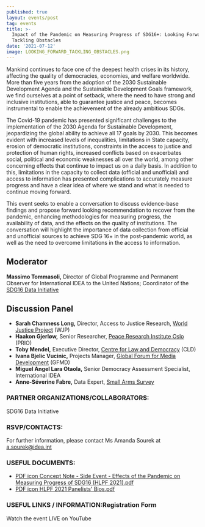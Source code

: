 ```yaml
---
published: true
layout: events/post
tag: events
title: >-
  Impact of the Pandemic on Measuring Progress of SDG16+: Looking Forward,
  Tackling Obstacles
date: '2021-07-12'
image: LOOKING_FORWARD_TACKLING_OBSTACLES.png
---
```


Mankind continues to face one of the deepest health crises in its history, affecting the quality of democracies, economies, and welfare worldwide. More than five years from the adoption of the 2030 Sustainable Development Agenda and the Sustainable Development Goals framework, we find ourselves at a point of setback, where the need to have strong and inclusive institutions, able to guarantee justice and peace, becomes instrumental to enable the achievement of the already ambitious SDGs.

The Covid-19 pandemic has presented significant challenges to the implementation of the 2030 Agenda for Sustainable Development, jeopardizing the global ability to achieve all 17 goals by 2030. This becomes evident with increased levels of inequalities, limitations in State capacity, erosion of democratic institutions, constraints in the access to justice and protection of human rights, increased conflicts based on exacerbates social, political and economic weaknesses all over the world, among other concerning effects that continue to impact us on a daily basis. In addition to this, limitations in the capacity to collect data (official and unofficial) and access to information has presented complications to accurately measure progress and have a clear idea of where we stand and what is needed to continue moving forward.

This event seeks to enable a conversation to discuss evidence-base findings and propose forward looking recommendation to recover from the pandemic, enhancing methodologies for measuring progress, the availability of data, and the effects on the quality of institutions. The conversation will highlight the importance of data collection from official and unofficial sources to achieve SDG 16+ in the post-pandemic world, as well as the need to overcome limitations in the access to information.

## Moderator
**Massimo Tommasoli,** Director of Global Programme and Permanent Observer for International IDEA to the United Nations; Coordinator of the [SDG16 Data Initiative](https://www.sdg16.org/)

## Discussion Panel
- **Sarah Chamness Long,** Director, Access to Justice Research, [World Justice Project](https://worldjusticeproject.org/) (WJP)
- **Haakon Gjerløw,** Senior Researcher, [Peace Research Institute Oslo](https://www.prio.org/) (PRIO)
- **Toby Mendel,** Executive Director, [Centre for Law and Democracy](https://www.law-democracy.org/live/) (CLD)
- **Ivana Bjelic Vucinic,** Projects Manager, [Global Forum for Media Development](https://gfmd.info/) (GFMD)
- **Miguel Angel Lara Otaola,** Senior Democracy Assessment Specialist, International IDEA
- **Anne-Séverine Fabre,** Data Expert, [Small Arms Survey](http://www.smallarmssurvey.org/)


### PARTNER ORGANIZATIONS/COLLABORATORS: 
SDG16 Data Initiative

### RSVP/CONTACTS: 
For further information, please contact Ms Amanda Sourek at a.sourek@idea.int

### USEFUL DOCUMENTS:
- [PDF icon Concept Note - Side Event - Effects of the Pandemic on Measuring Progress of SDG16 (HLPF 2021).pdf](https://www.idea.int/sites/default/files/events/Concept%20Note%20-%20Side%20Event%20-%20Effects%20of%20the%20Pandemic%20on%20Measuring%20Progress%20of%20SDG16%20%28HLPF%202021%29.pdf)
- [PDF icon HLPF 2021 Panelists' Bios.pdf](https://www.idea.int/sites/default/files/events/HLPF%202021%20Panelists%27%20Bios.pdf)

### USEFUL LINKS / INFORMATION:Registration Form
Watch the event LIVE on YouTube
